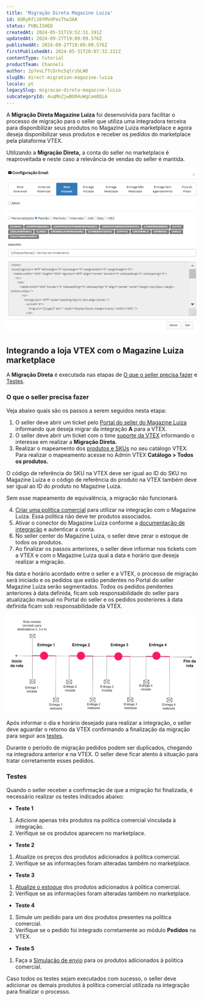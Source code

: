 ```yaml
---
title: 'Migração Direta Magazine Luiza'
id: 6QRyRfi16YMVdPesThw3AA
status: PUBLISHED
createdAt: 2024-05-31T19:52:31.191Z
updatedAt: 2024-09-27T19:09:09.576Z
publishedAt: 2024-09-27T19:09:09.576Z
firstPublishedAt: 2024-05-31T20:07:32.221Z
contentType: tutorial
productTeam: Channels
author: 2p7evLfTcDrhc5qtrzbLWD
slugEN: direct-migration-magazine-luiza
locale: pt
legacySlug: migracao-direta-magazine-luiza
subcategoryId: 4uqMnZjwBO04uWgCom8QiA
---
```


A **Migração Direta Magazine Luiza** foi desenvolvida para facilitar o processo de migração para o seller que utiliza uma integradora terceira para disponibilizar seus produtos no Magazine Luiza marketplace e agora deseja disponibilizar seus produtos e receber os pedidos do marketplace pela plataforma VTEX. 

Utilizando a **Migração Direta,** a conta do seller no marketplace é reaproveitada e neste caso a relevância de vendas do seller é mantida.  

![Fluxo da migração](https://raw.githubusercontent.com/vtexdocs/help-center-content/refs/heads/main/_1.png)

## Integrando a loja VTEX com o Magazine Luiza marketplace

A **Migração Direta** é executada nas etapas de [O que o seller precisa fazer](#o-que-o-seller-precisa-fazer) e [Testes](#testes). 

### O que o seller precisa fazer

Veja abaixo quais são os passos a serem seguidos nesta etapa:

1. O seller deve abrir um ticket pelo [Portal do seller do Magazine Luiza](https://id-b2b.magazineluiza.com.br/auth/realms/B2B/protocol/openid-connect/auth?client_id=platform-seller-shell&redirect_uri=https%3A%2F%2Fseller.magalu.com%2F&state=1985744a-615b-428f-8d32-d9d2b03edf30&response_mode=fragment&response_type=code&scope=openid&nonce=5e1f25ae-d3b3-4cdf-85fd-d18183d99334) informando que deseja migrar da integração **A** para a VTEX.  
2. O seller deve abrir um ticket com o time [suporte da VTEX](https://help.vtex.com/pt/support) informando o interesse em realizar a **Migração Direta.**  
3. Realizar o mapeamento dos [produtos e SKUs](https://help.vtex.com/pt/tutorial/qual-a-diferenca-entre-produto-e-sku--5yhABFDOpyiUcicce2W4CM) no seu catálogo VTEX.  
Para realizar o mapeamento acesse no Admin VTEX **Catálogo > Todos os produtos.**  

<div class=”alert alert-danger”>
O código de referência do SKU na VTEX deve ser igual ao ID do SKU no Magazine Luiza e o código de referência do produto na VTEX também deve ser igual ao ID do produto no Magazine Luiza. <p> Sem esse mapeamento de equivalência, a migração não funcionará.</p>
</div>

4. [Criar uma política comercial](https://help.vtex.com/pt/tutorial/criar-uma-politica-comercial--563tbcL0TYKEKeOY4IAgAE) para utilizar na integração com o Magazine Luiza. Essa política não deve ter produtos associados.  
5. Ativar o conector do Magazine Luiza conforme a [documentação de integração](https://help.vtex.com/pt/tracks/configurar-integracao-com-o-magazine-luiza--5Yx5IrNa7Y48c6aSC8wu2Y/3tZ4qVuMDDsC2jx2DCmjdA) e autenticar a conta.  
6. No seller center do Magazine Luiza, o seller deve zerar o estoque de todos os produtos.  
7. Ao finalizar os passos anteriores, o seller deve informar nos tickets com a VTEX e com o Magazine Luiza qual a data e horário que deseja realizar a migração.   

<div class=”alert alert-warning”>
Na data e horário acordado entre o seller e a VTEX, o processo de migração será iniciado e os pedidos que estão pendentes no Portal do seller Magazine Luiza serão segmentados. Todos os pedidos pendentes anteriores à data definida, ficam sob responsabilidade do seller para atualização manual no Portal do seller e os pedidos posteriores à data definida ficam sob responsabilidade da VTEX.
</div>

![Data de migração](https://raw.githubusercontent.com/vtexdocs/help-center-content/refs/heads/main/_2.png)

Após informar o dia e horário desejado para realizar a integração, o seller deve aguardar o retorno da VTEX confirmando a finalização da migração para seguir aos [testes](#testes).

<div class=”alert alert-warning”>
Durante o período de migração pedidos podem ser duplicados, chegando na integradora anterior e na VTEX. O seller deve ficar atento à situação para tratar corretamente esses pedidos.
</div>

### Testes

Quando o seller receber a confirmação de que a migração foi finalizada, é necessário realizar os testes indicados abaixo:

- **Teste 1**

1. Adicione apenas três produtos na política comercial vinculada à integração.
2. Verifique se os produtos aparecem no marketplace.  

- **Teste 2**

1. Atualize os preços dos produtos adicionados à política comercial.  
2. Verifique se as informações foram alteradas também no marketplace.  

- **Teste 3**

1. [Atualize o estoque](https://help.vtex.com/pt/tutorial/atualizacao-da-quantidade-de-itens-em-estoque--2MDwYV1COA6YuoiY22AyGo) dos produtos adicionados à política comercial.  
2. Verifique se as informações foram alteradas também no marketplace.  

- **Teste 4**

1. Simule um pedido para um dos produtos presentes na política comercial.  
2. Verifique se o pedido foi integrado corretamente ao módulo **Pedidos** na VTEX.  

- **Teste 5**

1. Faça a [Simulação de envio](https://help.vtex.com/pt/tutorial/simulador-de-envio--tutorials_144) para os produtos adicionados à política comercial.  

Caso todos os testes sejam executados com sucesso, o seller deve adicionar os demais produtos à política comercial utilizada na integração para finalizar o processo.

